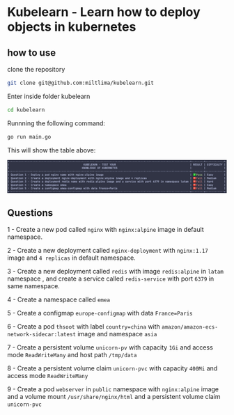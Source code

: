 # Kubelearn - Learn how to deploy objects in kubernetes

## how to use

clone the repository

```bash
git clone git@github.com:miltlima/kubelearn.git
```

Enter inside folder kubelearn

```bash
cd kubelearn
```

Runnning the following command:

```bash
go run main.go
```

This will show the table above:

![Kubelearn](images/kubelearn.png)

## Questions

1 - Create a new pod called `nginx` with `nginx:alpine` image in default namespace.

2 - Create a new deployment called `nginx-deployment` with `nginx:1.17` image and `4 replicas` in default namespace.

3 - Create a new deployment called `redis` with image `redis:alpine` in `latam` namespace , and create a service called `redis-service` with port `6379` in same namespace.

4 - Create a namespace called `emea`

5 - Create a configmap `europe-configmap` with data `France=Paris`

6 - Create a pod `thsoot` with label `country=china` with `amazon/amazon-ecs-network-sidecar:latest` image and namespace `asia`

7 - Create a persistent volume `unicorn-pv` with capacity `1Gi` and access mode `ReadWriteMany` and host path `/tmp/data`

8 - Create a persistent volume claim `unicorn-pvc` with capacity `400Mi` and access mode `ReadWriteMany`

9 - Create a pod `webserver` in `public` namespace with `nginx:alpine` image and a volume mount `/usr/share/nginx/html` and a persistent volume claim `unicorn-pvc`
